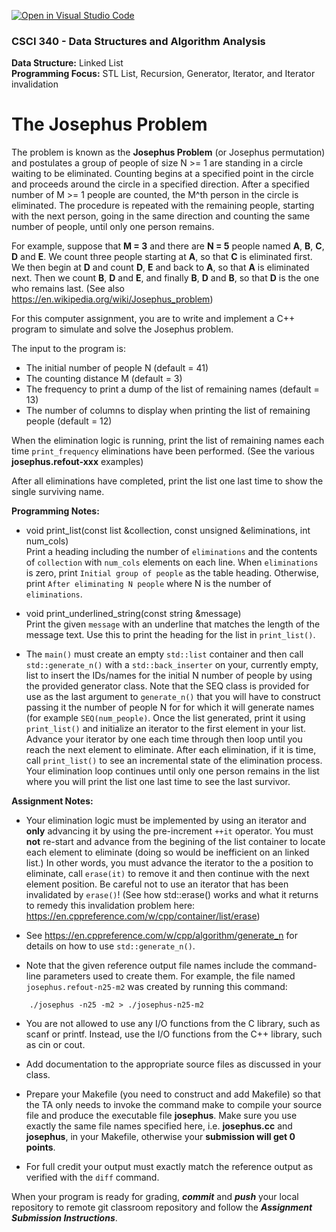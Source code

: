 [![Open in Visual Studio Code](https://classroom.github.com/assets/open-in-vscode-c66648af7eb3fe8bc4f294546bfd86ef473780cde1dea487d3c4ff354943c9ae.svg)](https://classroom.github.com/online_ide?assignment_repo_id=8630731&assignment_repo_type=AssignmentRepo)
### CSCI 340 - Data Structures and Algorithm Analysis

**Data Structure:** Linked List <BR>
**Programming Focus:** STL List, Recursion, Generator, Iterator, and Iterator invalidation

# The Josephus Problem

The problem is known as the **Josephus Problem** (or Josephus permutation) and postulates a group of people of size N >= 1 are standing in a circle waiting to be eliminated. Counting begins at a specified point in the circle and proceeds around the circle in a specified direction. After a specified number of M >= 1 people are counted, the M^th person in the circle is eliminated. The procedure is repeated with the remaining people, starting with the next person, going in the same direction and counting the same number of people, until only one person remains.

For example, suppose that **M = 3** and there are **N = 5** people named **A**, **B**, **C**, **D** and **E**. We count three people starting at **A**, so that **C** is eliminated first. We then begin at **D** and count **D**, **E** and back to **A**, so that **A** is eliminated next. Then we count **B**, **D** and **E**, and finally **B**, **D** and **B**, so that **D** is the one who remains last.
(See also https://en.wikipedia.org/wiki/Josephus_problem)

For this computer assignment, you are to write and implement a C++ program to simulate and solve the Josephus problem. 

The input to the program is:

* The initial number of people N (default = 41)
* The counting distance M (default = 3)
* The frequency to print a dump of the list of remaining names (default = 13)
* The number of columns to display when printing the list of remaining people (default = 12)

When the elimination logic is running, print the list of remaining names each time `print_frequency` eliminations have been performed. (See the various **josephus.refout-xxx** examples)

After all eliminations have completed, print the list one last time to show the single surviving name.


**Programming Notes:**

- void print_list(const list<string> &collection, const unsigned &eliminations, int num_cols)  
Print a heading including the number of `eliminations` and the contents of `collection` with `num_cols` elements on each line.  When `eliminations` is zero, print `Initial group of people` as the table heading.  Otherwise, print `After eliminating N people` where N is the number of `eliminations`.
	
- void print_underlined_string(const string &message)  
Print the given `message` with an underline that matches the length of the message text.  Use this to print the heading for the list in `print_list()`.

- The `main()` must create an empty `std::list` container and then call `std::generate_n()` with a `std::back_inserter` on your, currently empty, list to insert the IDs/names for the initial N number of people by using the provided generator class.  Note that the SEQ class is provided for use as the last argument to `generate_n()` that you will have to construct passing it the number of people N for for which it will generate names (for example `SEQ(num_people)`.  Once the list generated, print it using `print_list()` and initialize an iterator to the first element in your list.  Advance your iterator by one each time through then loop until you reach the next element to eliminate.  After each elimination, if it is time, call `print_list()` to see an incremental state of the elimination process.  Your elimination loop continues until only one person remains in the list where you will print the list one last time to see the last survivor.
	
**Assignment Notes:**

- Your elimination logic must be implemented by using an iterator and **only** advancing it by using the pre-increment `++it` operator.  You must **not** re-start and advance from the begining of the list container to locate each element to eliminate (doing so would be inefficient on an linked list.)  In other words, you must advance the iterator to the a position to eliminate, call `erase(it)` to remove it and then continue with the next element position.  Be careful not to use an iterator that has been invalidated by `erase()`!  (See how std::erase() works and what it returns to remedy this invalidation problem here: https://en.cppreference.com/w/cpp/container/list/erase)

- See https://en.cppreference.com/w/cpp/algorithm/generate_n for details on how to use `std::generate_n()`.

- Note that the given reference output file names include the command-line parameters used to create them.  For example, the file named `josephus.refout-n25-m2` was created by running this command:
```
	./josephus -n25 -m2 > ./josephus-n25-m2
```
	
- You are not allowed to use any I/O functions from the C library, such as scanf or printf. Instead, use the I/O functions from the C++ library, such as cin or cout.

- Add documentation to the appropriate source files as discussed in your class.

- Prepare your Makefile (you need to construct and add Makefile) so that the TA only needs to invoke the command make to compile your source file and produce the executable file **josephus**. Make sure you use exactly the same file names specified here, i.e. **josephus.cc** and **josephus**, in your Makefile, otherwise your **submission will get 0 points**.


- For full credit your output must exactly match the reference output as verified with the `diff` command. 

When your program is ready for grading, ***commit*** and ***push*** your local repository to remote git classroom repository and follow the _**Assignment Submission Instructions**_.
